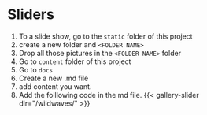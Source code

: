 # Sliders
1. To a slide show, go to the `static` folder of this project
2. create a new folder and `<FOLDER NAME>`
3. Drop all those pictures in the `<FOLDER NAME>` folder
4. Go to `content` folder of this project
5. Go to `docs`
6. Create a new .md file
7. add content you want.
8. Add the folllowing code in the md file.
{{< gallery-slider dir="/wildwaves/" >}}
    
